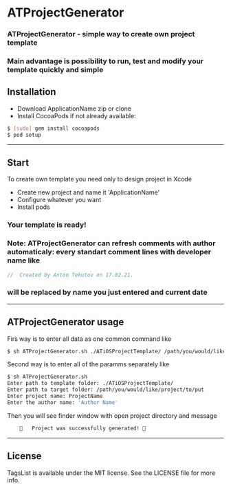 # ATProjectGenerator


### ATProjectGenerator - simple way to create own project template
### Main advantage is possibility to run, test and modify your template quickly and simple

## Installation

- Download ApplicationName zip or clone
- Install CocoaPods if not already available:

``` bash
$ [sudo] gem install cocoapods
$ pod setup
```
---
## Start

To create own template you need only to design project in Xcode
- Create new project and name it 'ApplicationName'
- Configure whatever you want
- Install pods

### Your template is ready!

### Note: ATProjectGenerator can refresh comments with author automaticaly: every standart comment lines with developer name like 
``` Swift
//  Created by Anton Tekutov on 17.02.21.
```
### will be replaced by name you just entered and current date
---
## ATProjectGenerator usage

Firs way is to enter all data as one common command like
``` bash
$ sh ATProjectGenerator.sh ./ATiOSProjectTemplate/ /path/you/would/like/project/to/put ProjectName 'Author Name'
```
Second way is to enter all of the paramms separately like
``` bash
$ sh ATProjectGenerator.sh 
Enter path to template folder: ./ATiOSProjectTemplate/ 
Enter path to target folder: /path/you/would/like/project/to/put 
Enter project name: ProjectName 
Enter the author name: 'Author Name'
```
Then you will see finder window with open project directory and message
``` bash
	🎉	Project was successfully generated!	🎉
```
---
## License

TagsList is available under the MIT license. See the LICENSE file for more info.
